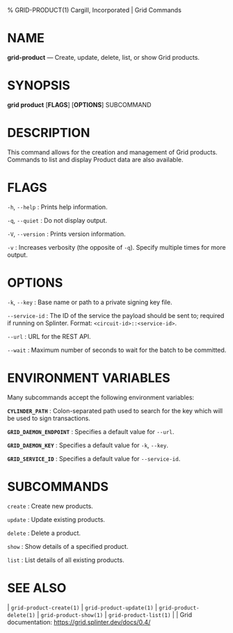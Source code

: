 % GRID-PRODUCT(1) Cargill, Incorporated | Grid Commands
<!--
  Copyright 2018-2022 Cargill Incorporated
  Licensed under Creative Commons Attribution 4.0 International License
  https://creativecommons.org/licenses/by/4.0/
-->

NAME
====

**grid-product** — Create, update, delete, list, or show Grid products.

SYNOPSIS
========

**grid product** \[**FLAGS**\] \[**OPTIONS**\] SUBCOMMAND

DESCRIPTION
===========

This command allows for the creation and management of Grid products.
Commands to list and display Product data are also available.

FLAGS
=====

`-h`, `--help`
: Prints help information.

`-q`, `--quiet`
: Do not display output.

`-V`, `--version`
: Prints version information.

`-v`
: Increases verbosity (the opposite of `-q`). Specify multiple times for more
  output.

OPTIONS
=======

`-k`, `--key`
: Base name or path to a private signing key file.

`--service-id`
: The ID of the service the payload should be sent to; required if running on
  Splinter. Format: `<circuit-id>::<service-id>`.

`--url`
: URL for the REST API.

`--wait`
: Maximum number of seconds to wait for the batch to be committed.

ENVIRONMENT VARIABLES
=====================

Many subcommands accept the following environment variables:

**`CYLINDER_PATH`**
: Colon-separated path used to search for the key which will be used
  to sign transactions.

**`GRID_DAEMON_ENDPOINT`**
: Specifies a default value for `--url`.

**`GRID_DAEMON_KEY`**
: Specifies a default value for  `-k`, `--key`.

**`GRID_SERVICE_ID`**
: Specifies a default value for `--service-id`.

SUBCOMMANDS
===========

`create`
: Create new products.

`update`
: Update existing products.

`delete`
: Delete a product.

`show`
: Show details of a specified product.

`list`
: List details of all existing products.

SEE ALSO
========
| `grid-product-create(1)`
| `grid-product-update(1)`
| `grid-product-delete(1)`
| `grid-product-show(1)`
| `grid-product-list(1)`
|
| Grid documentation: https://grid.splinter.dev/docs/0.4/

